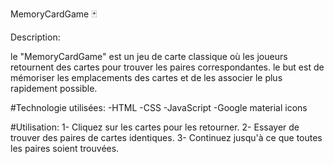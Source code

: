 MemoryCardGame 🃏

Description:

le "MemoryCardGame" est un jeu de carte classique où les joueurs retournent des cartes pour trouver les paires correspondantes.
le but est de mémoriser les emplacements des cartes et de les associer le plus rapidement possible.

#Technologie utilisées:
-HTML
-CSS
-JavaScript
-Google material icons

#Utilisation:
1- Cliquez sur les cartes pour les retourner. 
2- Essayer de trouver des paires de cartes identiques.
3- Continuez jusqu'à ce que toutes les paires soient trouvées.
